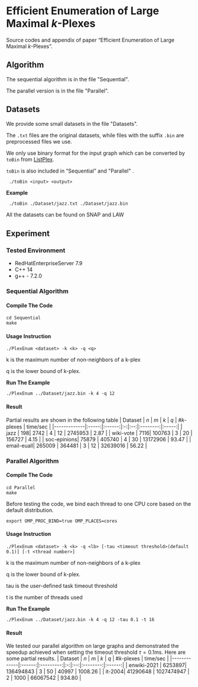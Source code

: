 # Efficient Enumeration of Large Maximal $k$-Plexes
Source codes and appendix of paper “Efficient Enumeration of Large Maximal $k$-Plexes”.

## Algorithm
The sequential algorithm is in the file "Sequential".

The parallel version is in the file "Parallel".

## Datasets
We provide some small datasets in the file "Datasets". 

The `.txt` files are the original datasets, while files with the suffix `.bin` are preprocessed files we use. 

We only use binary format for the input graph which can be converted by `toBin` from [ListPlex](https://github.com/joey001/ListPlex).

`toBin` is also included in “Sequential” and "Parallel" .
```
 ./toBin <input> <output>
```
**Example**
```bash
 ./toBin ./Dataset/jazz.txt ./Dataset/jazz.bin
```
All the datasets can be found on SNAP and LAW
## Experiment
### Tested Environment
* RedHatEnterpriseServer 7.9
* C++ 14
* g++ - 7.2.0
### Sequential Algorithm
#### Compile The Code
```
cd Sequential
make
```
#### Usage Instruction
```
./PlexEnum <dataset> -k <k> -q <q>
```
k is the maximum number of non-neighbors of a k-plex

q is the lower bound of k-plex.

**Run The Example**
```
./PlexEnum ../Dataset/jazz.bin -k 4 -q 12
```
#### Result
Partial results are shown in the following table
| Dataset | $n$ | $m$ | $k$ | $q$ | #𝑘-plexes | time/sec |
|-------------|:-----:|:------:|:-:|:--:|:--------:|:-----:|
| jazz | 198| 2742 | 4 | 12 | 2745953 | 2.87 |
| wiki-vote | 7116| 100763 | 3 | 20 | 156727 | 4.15 |
| soc-epinions| 75879 | 405740 | 4 | 30 | 13172906 | 93.47 |
| email-euall| 265009 | 364481 | 3 | 12 | 32639016 | 56.22 |
### Parallel Algorithm
#### Compile The Code
```
cd Parallel
make
```
Before testing the code, we bind each thread to one CPU core based on the default distribution.
```
export OMP_PROC_BIND=true OMP_PLACES=cores
```
#### Usage Instruction
```
./PlexEnum <dataset> -k <k> -q <lb> [-tau <timeout threshold>(default 0.1)] [-t <thread number>]
```
k is the maximum number of non-neighbors of a k-plex

q is the lower bound of k-plex.

tau is the user-defined task timeout threshold

t is the number of threads used

**Run The Example**
```
./PlexEnum ../Dataset/jazz.bin -k 4 -q 12 -tau 0.1 -t 16
```
#### Result
We tested our parallel algorithm on large graphs and demonstrated the speedup achieved when setting the timeout threshold $\tau=0.1 \mathrm{ms}$. Here are some partial results.
| Dataset | $n$ | $m$ | $k$ | $q$ | #𝑘-plexes | time/sec |
|-------------|:------:|:---------:|:-:|:--:|:--------:|:------:|
| enwiki-2021 | 6253897| 136494843 | 3 | 50 | 40997 | 1008.26 |
| it-2004| 41290648 | 1027474947 | 2 | 1000 | 66067542 | 934.80 |

